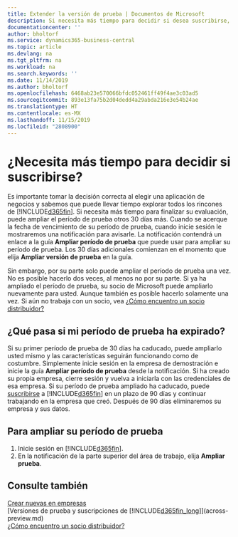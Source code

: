 ```yaml
---
title: Extender la versión de prueba | Documentos de Microsoft
description: Si necesita más tiempo para decidir si desea suscribirse, puede ampliar su versión de prueba.
documentationcenter: ''
author: bholtorf
ms.service: dynamics365-business-central
ms.topic: article
ms.devlang: na
ms.tgt_pltfrm: na
ms.workload: na
ms.search.keywords: ''
ms.date: 11/14/2019
ms.author: bholtorf
ms.openlocfilehash: 6468ab23e570066bfdc052461ff49f4ae3c03ad5
ms.sourcegitcommit: 893e13fa75b2d04dedd4a29abda216e3e54b24ae
ms.translationtype: HT
ms.contentlocale: es-MX
ms.lasthandoff: 11/15/2019
ms.locfileid: "2808900"
---
```

# <a name="need-more-time-to-decide-whether-to-subscribe"></a>¿Necesita más tiempo para decidir si suscribirse?
Es importante tomar la decisión correcta al elegir una aplicación de negocios y sabemos que puede llevar tiempo explorar todos los rincones de [!INCLUDE[d365fin](includes/d365fin_md.md)]. Si necesita más tiempo para finalizar su evaluación, puede ampliar el período de prueba otros 30 días más. Cuando se acerque la fecha de vencimiento de su período de prueba, cuando inicie sesión le mostraremos una notificación para avisarle. La notificación contendrá un enlace a la guía **Ampliar período de prueba** que puede usar para ampliar su período de prueba. Los 30 días adicionales comienzan en el momento que elija **Ampliar versión de prueba** en la guía.

Sin embargo, por su parte solo puede ampliar el período de prueba una vez. No es posible hacerlo dos veces, al menos no por su parte. Si ya ha ampliado el período de prueba, su socio de Microsoft puede ampliarlo nuevamente para usted. Aunque también es posible hacerlo solamente una vez. Si aún no trabaja con un socio, vea [¿Cómo encuentro un socio distribuidor?](across-faq.md#findpartner)

## <a name="what-happens-if-my-trial-period-is-expired"></a>¿Qué pasa si mi período de prueba ha expirado?
Si su primer período de prueba de 30 días ha caducado, puede ampliarlo usted mismo y las características seguirán funcionando como de costumbre. Simplemente inicie sesión en la empresa de demostración e inicie la guía **Ampliar período de prueba** desde la notificación. Si ha creado su propia empresa, cierre sesión y vuelva a iniciarla con las credenciales de esa empresa. Si su período de prueba ampliado ha caducado, puede [suscribirse](https://go.microsoft.com/fwlink/?linkid=828659) a [!INCLUDE[d365fin](includes/d365fin_md.md)] en un plazo de 90 días y continuar trabajando en la empresa que creó. Después de 90 días eliminaremos su empresa y sus datos. 

## <a name="to-extend-your-trial-period"></a>Para ampliar su período de prueba
1. Inicie sesión en [!INCLUDE[d365fin](includes/d365fin_md.md)].
2. En la notificación de la parte superior del área de trabajo, elija **Ampliar prueba**.

## <a name="see-also"></a>Consulte también

[Crear nuevas en empresas](about-new-company.md)  
[Versiones de prueba y suscripciones de [!INCLUDE[d365fin_long](includes/d365fin_long_md.md)]](across-preview.md)  
[¿Cómo encuentro un socio distribuidor?](across-faq.md#findpartner)  
